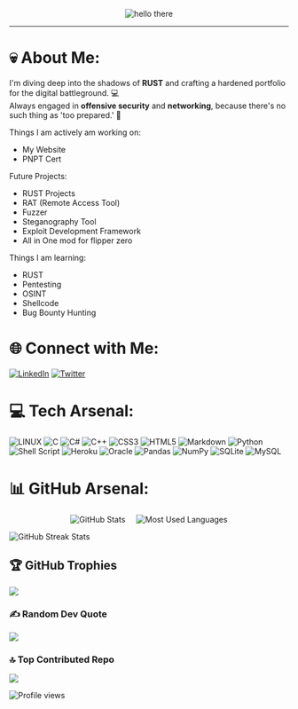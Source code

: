  <p align="center">
  <img src="https://github.com/SirChronicle/SirChronicle/blob/main/assets/hello%20big.gif?raw=true" width="max-width: 100%" alt="hello there">
</p>

---

# 💀 About Me: 
I'm diving deep into the shadows of **RUST** and crafting a hardened portfolio for the digital battleground. 💻  
Always engaged in **offensive security** and **networking**, because there's no such thing as 'too prepared.' 🗼

Things I am actively am working on:
- My Website
- PNPT Cert

Future Projects:
- RUST Projects
 - RAT (Remote Access Tool)
 - Fuzzer
 - Steganography Tool
 - Exploit Development Framework
- All in One mod for flipper zero

Things I am learning:
- RUST
- Pentesting
- OSINT
- Shellcode
- Bug Bounty Hunting

# 🌐 Connect with Me:
[![LinkedIn](https://img.shields.io/badge/LinkedIn-%230077B5.svg?logo=linkedin&logoColor=white&style=for-the-badge)](https://linkedin.com/in/tanmay-sharma-36663716b) [![Twitter](https://img.shields.io/badge/Twitter-%231DA1F2.svg?logo=twitter&logoColor=white&style=for-the-badge)](https://twitter.com/Chroniclenickel)

# 💻 Tech Arsenal:
![LINUX](https://img.shields.io/badge/Linux-%23ff0000?style=for-the-badge&logo=linux&logoColor=black) ![C](https://img.shields.io/badge/C-%2300599C.svg?style=for-the-badge&logo=c&logoColor=white) ![C#](https://img.shields.io/badge/C%23-%23239120.svg?style=for-the-badge&logo=c-sharp&logoColor=white) ![C++](https://img.shields.io/badge/C++-%2300599C.svg?style=for-the-badge&logo=c%2B%2B&logoColor=white) ![CSS3](https://img.shields.io/badge/CSS3-%231572B6.svg?style=for-the-badge&logo=css3&logoColor=white) ![HTML5](https://img.shields.io/badge/HTML5-%23E34F26.svg?style=for-the-badge&logo=html5&logoColor=white) ![Markdown](https://img.shields.io/badge/Markdown-%23000000.svg?style=for-the-badge&logo=markdown&logoColor=white) ![Python](https://img.shields.io/badge/Python-%233776AB?style=for-the-badge&logo=python&logoColor=ffdd54) ![Shell Script](https://img.shields.io/badge/Shell%20Script-%23121011.svg?style=for-the-badge&logo=gnu-bash&logoColor=white) ![Heroku](https://img.shields.io/badge/Heroku-%23430098.svg?style=for-the-badge&logo=heroku&logoColor=white) ![Oracle](https://img.shields.io/badge/Oracle-%23ff0000?style=for-the-badge&logo=oracle&logoColor=white) ![Pandas](https://img.shields.io/badge/Pandas-%23150458.svg?style=for-the-badge&logo=pandas&logoColor=white) ![NumPy](https://img.shields.io/badge/NumPy-%23013243.svg?style=for-the-badge&logo=numpy&logoColor=white) ![SQLite](https://img.shields.io/badge/SQLite-%2307405e.svg?style=for-the-badge&logo=sqlite&logoColor=white) ![MySQL](https://img.shields.io/badge/MySQL-%2300f.svg?style=for-the-badge&logo=mysql&logoColor=white)

# 📊 GitHub Arsenal:
<div align="left" style="display: flex; justify-content: center; gap: 20px;">
  <!-- GitHub Stats -->
  <img src="https://github-readme-stats.vercel.app/api?username=SirChronicle&hide_border=true&include_all_commits=true&count_private=true&bg_color=000000&title_color=8A2BE2&text_color=D8BFD8&icon_color=9370DB" alt="GitHub Stats" />

  <!-- Most Used Languages -->
  <img src="https://github-readme-stats.vercel.app/api/top-langs/?username=SirChronicle&hide_border=true&include_all_commits=true&count_private=true&layout=compact&bg_color=000000&title_color=8A2BE2&text_color=D8BFD8&icon_color=9370DB" alt="Most Used Languages" />
</div>

<p align="left">
  <!-- GitHub Streak Stats -->
  <img src="https://github-readme-streak-stats.herokuapp.com/?user=SirChronicle&hide_border=true&background=000000&fire=8A2BE2&ring=9370DB&currStreakLabel=9370DB&sideNums=8A2BE2&sideLabels=9370DB&dates=D8BFD8" alt="GitHub Streak Stats" />
</p>




## 🏆 GitHub Trophies
![](https://github-profile-trophy.vercel.app/?username=SirChronicle&theme=darkhub&no-frame=false&no-bg=true&margin-w=4)

### ✍️ Random Dev Quote
![](https://quotes-github-readme.vercel.app/api?type=horizontal&theme=darkhub)

### 🔝 Top Contributed Repo
![](https://github-contributor-stats.vercel.app/api?username=SirChronicle&limit=5&theme=dark&combine_all_yearly_contributions=true)

![Profile views](https://komarev.com/ghpvc/?username=Kevin-Aaaquil&color=blueviolet)
